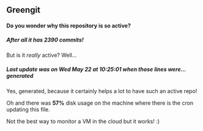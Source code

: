 ## Greengit

#### Do you wonder why this repository is so active?

##### After all it has 2390 commits!

But is it *really* active? Well...

##### Last update was on Wed May 22 at 10:25:01 when those lines were... generated

Yes, generated, because it certainly helps a lot to have such an active repo!

Oh and there was **57%** disk usage on the machine
where there is the cron updating this file.

Not the best way to monitor a VM in the cloud but it works! :)
